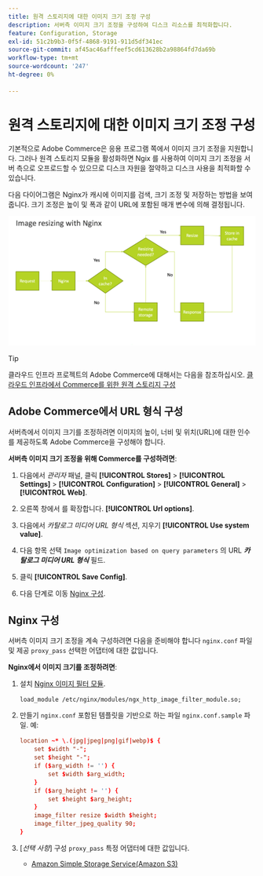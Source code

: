 ```yaml
---
title: 원격 스토리지에 대한 이미지 크기 조정 구성
description: 서버측 이미지 크기 조정을 구성하여 디스크 리소스를 최적화합니다.
feature: Configuration, Storage
exl-id: 51c2b9b3-0f5f-4868-9191-911d5df341ec
source-git-commit: af45ac46afffeef5cd613628b2a98864fd7da69b
workflow-type: tm+mt
source-wordcount: '247'
ht-degree: 0%

---
```


# 원격 스토리지에 대한 이미지 크기 조정 구성

기본적으로 Adobe Commerce은 응용 프로그램 쪽에서 이미지 크기 조정을 지원합니다. 그러나 원격 스토리지 모듈을 활성화하면 Ngix 를 사용하여 이미지 크기 조정을 서버 측으로 오프로드할 수 있으므로 디스크 자원을 절약하고 디스크 사용을 최적화할 수 있습니다.

다음 다이어그램은 Nginx가 캐시에 이미지를 검색, 크기 조정 및 저장하는 방법을 보여 줍니다. 크기 조정은 높이 및 폭과 같이 URL에 포함된 매개 변수에 의해 결정됩니다.

![이미지 크기 조정](../../assets/configuration/remote-storage-nginx-image-resize.png)

>[!TIP]
>
>클라우드 인프라 프로젝트의 Adobe Commerce에 대해서는 다음을 참조하십시오. [클라우드 인프라에서 Commerce를 위한 원격 스토리지 구성](cloud-support.md)

## Adobe Commerce에서 URL 형식 구성

서버측에서 이미지 크기를 조정하려면 이미지의 높이, 너비 및 위치(URL)에 대한 인수를 제공하도록 Adobe Commerce을 구성해야 합니다.

**서버측 이미지 크기 조정을 위해 Commerce를 구성하려면**:

1. 다음에서 _관리자_ 패널, 클릭 **[!UICONTROL Stores]** > **[!UICONTROL Settings]** > **[!UICONTROL Configuration]** > **[!UICONTROL General]** > **[!UICONTROL Web]**.

1. 오른쪽 창에서 를 확장합니다. **[!UICONTROL Url options]**.

1. 다음에서 _카탈로그 미디어 URL 형식_ 섹션, 지우기 **[!UICONTROL Use system value]**.

1. 다음 항목 선택 `Image optimization based on query parameters` 의 URL **_카탈로그 미디어 URL 형식_** 필드.

1. 클릭 **[!UICONTROL Save Config]**.

1. 다음 단계로 이동 [Nginx 구성](#configure-nginx).

## Nginx 구성

서버측 이미지 크기 조정을 계속 구성하려면 다음을 준비해야 합니다 `nginx.conf` 파일 및 제공 `proxy_pass` 선택한 어댑터에 대한 값입니다.

**Nginx에서 이미지 크기를 조정하려면**:

1. 설치 [Nginx 이미지 필터 모듈][nginx-module].

   ```shell
   load_module /etc/nginx/modules/ngx_http_image_filter_module.so;
   ```

1. 만들기 `nginx.conf` 포함된 템플릿을 기반으로 하는 파일 `nginx.conf.sample` 파일. 예:

   ```conf
   location ~* \.(jpg|jpeg|png|gif|webp)$ {
       set $width "-";
       set $height "-";
       if ($arg_width != '') {
           set $width $arg_width;
       }
       if ($arg_height != '') {
           set $height $arg_height;
       }
       image_filter resize $width $height;
       image_filter_jpeg_quality 90;
   }
   ```

1. [_선택 사항_] 구성 `proxy_pass` 특정 어댑터에 대한 값입니다.

   - [Amazon Simple Storage Service(Amazon S3)](remote-storage-aws-s3.md)

<!-- link definitions -->

[nginx-module]: https://nginx.org/en/docs/http/ngx_http_image_filter_module.html
